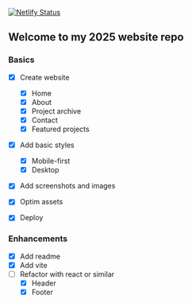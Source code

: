 [![Netlify Status](https://api.netlify.com/api/v1/badges/93679c9c-d962-4092-a4a8-12dcfd153b12/deploy-status)](https://app.netlify.com/projects/goofy-goodall-e1481e/deploys)

## Welcome to my 2025 website repo

### Basics

- [x] Create website

  - [x] Home
  - [x] About
  - [x] Project archive
  - [x] Contact
  - [x] Featured projects

- [x] Add basic styles
  - [x] Mobile-first
  - [x] Desktop
- [x] Add screenshots and images
- [x] Optim assets
- [x] Deploy

### Enhancements

- [x] Add readme
- [x] Add vite
- [ ] Refactor with react or similar
  - [x] Header
  - [x] Footer
